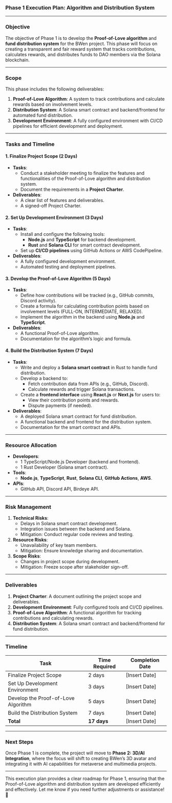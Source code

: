### **Phase 1 Execution Plan: Algorithm and Distribution System**

---

### **Objective**
The objective of Phase 1 is to develop the **Proof-of-Love algorithm** and **fund distribution system** for the BWen project. This phase will focus on creating a transparent and fair reward system that tracks contributions, calculates rewards, and distributes funds to DAO members via the Solana blockchain.

---

### **Scope**
This phase includes the following deliverables:
1. **Proof-of-Love Algorithm**: A system to track contributions and calculate rewards based on involvement levels.
2. **Distribution System**: A Solana smart contract and backend/frontend for automated fund distribution.
3. **Development Environment**: A fully configured environment with CI/CD pipelines for efficient development and deployment.

---

### **Tasks and Timeline**

#### **1. Finalize Project Scope (2 Days)**
   - **Tasks**:
     - Conduct a stakeholder meeting to finalize the features and functionalities of the Proof-of-Love algorithm and distribution system.
     - Document the requirements in a **Project Charter**.
   - **Deliverables**:
     - A clear list of features and deliverables.
     - A signed-off Project Charter.

#### **2. Set Up Development Environment (3 Days)**
   - **Tasks**:
     - Install and configure the following tools:
       - **Node.js** and **TypeScript** for backend development.
       - **Rust** and **Solana CLI** for smart contract development.
     - Set up **CI/CD pipelines** using GitHub Actions or AWS CodePipeline.
   - **Deliverables**:
     - A fully configured development environment.
     - Automated testing and deployment pipelines.

#### **3. Develop the Proof-of-Love Algorithm (5 Days)**
   - **Tasks**:
     - Define how contributions will be tracked (e.g., GitHub commits, Discord activity).
     - Create a formula for calculating contribution points based on involvement levels (FULL-ON, INTERMEDIATE, RELAXED).
     - Implement the algorithm in the backend using **Node.js** and **TypeScript**.
   - **Deliverables**:
     - A functional Proof-of-Love algorithm.
     - Documentation for the algorithm’s logic and formula.

#### **4. Build the Distribution System (7 Days)**
   - **Tasks**:
     - Write and deploy a **Solana smart contract** in Rust to handle fund distribution.
     - Develop a backend to:
       - Fetch contribution data from APIs (e.g., GitHub, Discord).
       - Calculate rewards and trigger Solana transactions.
     - Create a **frontend interface** using **React.js** or **Next.js** for users to:
       - View their contribution points and rewards.
       - Dispute payments (if needed).
   - **Deliverables**:
     - A deployed Solana smart contract for fund distribution.
     - A functional backend and frontend for the distribution system.
     - Documentation for the smart contract and APIs.

---

### **Resource Allocation**
- **Developers**:
  - 1 TypeScript/Node.js Developer (backend and frontend).
  - 1 Rust Developer (Solana smart contract).
- **Tools**:
  - **Node.js**, **TypeScript**, **Rust**, **Solana CLI**, **GitHub Actions**, **AWS**.
- **APIs**:
  - GitHub API, Discord API, Birdeye API.

---

### **Risk Management**
1. **Technical Risks**:
   - Delays in Solana smart contract development.
   - Integration issues between the backend and Solana.
   - Mitigation: Conduct regular code reviews and testing.
2. **Resource Risks**:
   - Unavailability of key team members.
   - Mitigation: Ensure knowledge sharing and documentation.
3. **Scope Risks**:
   - Changes in project scope during development.
   - Mitigation: Freeze scope after stakeholder sign-off.

---

### **Deliverables**
1. **Project Charter**: A document outlining the project scope and deliverables.
2. **Development Environment**: Fully configured tools and CI/CD pipelines.
3. **Proof-of-Love Algorithm**: A functional algorithm for tracking contributions and calculating rewards.
4. **Distribution System**: A Solana smart contract and backend/frontend for fund distribution.

---

### **Timeline**
| **Task**                     | **Time Required** | **Completion Date** |
|-------------------------------|-------------------|----------------------|
| Finalize Project Scope        | 2 days            | [Insert Date]        |
| Set Up Development Environment| 3 days            | [Insert Date]        |
| Develop the Proof-of-Love Algorithm | 5 days      | [Insert Date]        |
| Build the Distribution System | 7 days            | [Insert Date]        |
| **Total**                     | **17 days**       | [Insert Date]        |

---

### **Next Steps**
Once Phase 1 is complete, the project will move to **Phase 2: 3D/AI Integration**, where the focus will shift to creating BWen’s 3D avatar and integrating it with AI capabilities for metaverse and multimedia projects.

---

This execution plan provides a clear roadmap for Phase 1, ensuring that the Proof-of-Love algorithm and distribution system are developed efficiently and effectively. Let me know if you need further adjustments or assistance! 🚀
